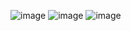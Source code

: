 ![image](https://github.com/user-attachments/assets/9e7ef183-3a79-471c-8500-f478ac636315)
![image](https://github.com/user-attachments/assets/8f426d46-5dc1-4fa7-811a-c3b094cbb981)
![image](https://github.com/user-attachments/assets/316f1c56-3e48-4dc4-aea3-d6850af0a08e)
